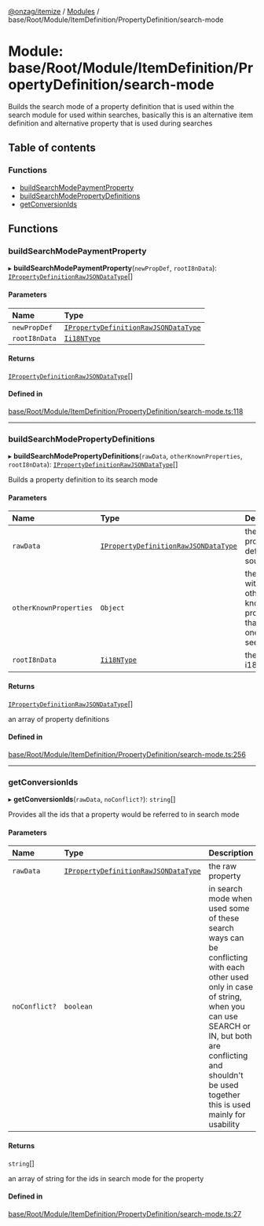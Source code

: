 [@onzag/itemize](../README.md) / [Modules](../modules.md) / base/Root/Module/ItemDefinition/PropertyDefinition/search-mode

# Module: base/Root/Module/ItemDefinition/PropertyDefinition/search-mode

Builds the search mode of a property definition that is used within
the search module for used within searches, basically this is an alternative
item definition and alternative property that is used during searches

## Table of contents

### Functions

- [buildSearchModePaymentProperty](base_Root_Module_ItemDefinition_PropertyDefinition_search_mode.md#buildsearchmodepaymentproperty)
- [buildSearchModePropertyDefinitions](base_Root_Module_ItemDefinition_PropertyDefinition_search_mode.md#buildsearchmodepropertydefinitions)
- [getConversionIds](base_Root_Module_ItemDefinition_PropertyDefinition_search_mode.md#getconversionids)

## Functions

### buildSearchModePaymentProperty

▸ **buildSearchModePaymentProperty**(`newPropDef`, `rootI8nData`): [`IPropertyDefinitionRawJSONDataType`](../interfaces/base_Root_Module_ItemDefinition_PropertyDefinition.IPropertyDefinitionRawJSONDataType.md)[]

#### Parameters

| Name | Type |
| :------ | :------ |
| `newPropDef` | [`IPropertyDefinitionRawJSONDataType`](../interfaces/base_Root_Module_ItemDefinition_PropertyDefinition.IPropertyDefinitionRawJSONDataType.md) |
| `rootI8nData` | [`Ii18NType`](../interfaces/base_Root.Ii18NType.md) |

#### Returns

[`IPropertyDefinitionRawJSONDataType`](../interfaces/base_Root_Module_ItemDefinition_PropertyDefinition.IPropertyDefinitionRawJSONDataType.md)[]

#### Defined in

[base/Root/Module/ItemDefinition/PropertyDefinition/search-mode.ts:118](https://github.com/onzag/itemize/blob/f2db74a5/base/Root/Module/ItemDefinition/PropertyDefinition/search-mode.ts#L118)

___

### buildSearchModePropertyDefinitions

▸ **buildSearchModePropertyDefinitions**(`rawData`, `otherKnownProperties`, `rootI8nData`): [`IPropertyDefinitionRawJSONDataType`](../interfaces/base_Root_Module_ItemDefinition_PropertyDefinition.IPropertyDefinitionRawJSONDataType.md)[]

Builds a property definition to its search mode

#### Parameters

| Name | Type | Description |
| :------ | :------ | :------ |
| `rawData` | [`IPropertyDefinitionRawJSONDataType`](../interfaces/base_Root_Module_ItemDefinition_PropertyDefinition.IPropertyDefinitionRawJSONDataType.md) | the raw property definition source |
| `otherKnownProperties` | `Object` | the object with the other known properties that this one can see |
| `rootI8nData` | [`Ii18NType`](../interfaces/base_Root.Ii18NType.md) | the root i18n data |

#### Returns

[`IPropertyDefinitionRawJSONDataType`](../interfaces/base_Root_Module_ItemDefinition_PropertyDefinition.IPropertyDefinitionRawJSONDataType.md)[]

an array of property definitions

#### Defined in

[base/Root/Module/ItemDefinition/PropertyDefinition/search-mode.ts:256](https://github.com/onzag/itemize/blob/f2db74a5/base/Root/Module/ItemDefinition/PropertyDefinition/search-mode.ts#L256)

___

### getConversionIds

▸ **getConversionIds**(`rawData`, `noConflict?`): `string`[]

Provides all the ids that a property would be referred to in search mode

#### Parameters

| Name | Type | Description |
| :------ | :------ | :------ |
| `rawData` | [`IPropertyDefinitionRawJSONDataType`](../interfaces/base_Root_Module_ItemDefinition_PropertyDefinition.IPropertyDefinitionRawJSONDataType.md) | the raw property |
| `noConflict?` | `boolean` | in search mode when used some of these search ways can be conflicting with each other used only in case of string, when you can use SEARCH or IN, but both are conflicting and shouldn't be used together this is used mainly for usability |

#### Returns

`string`[]

an array of string for the ids in search mode for the property

#### Defined in

[base/Root/Module/ItemDefinition/PropertyDefinition/search-mode.ts:27](https://github.com/onzag/itemize/blob/f2db74a5/base/Root/Module/ItemDefinition/PropertyDefinition/search-mode.ts#L27)
